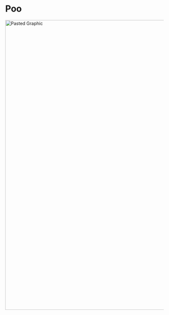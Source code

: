 # Poo

<img width="920" alt="Pasted Graphic" src="https://github.com/user-attachments/assets/be34ba95-95df-4cac-9d07-ed71f21c25c9" />
